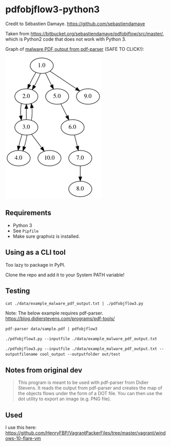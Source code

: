 # pdfobjflow3-python3

Credit to Sébastien Damaye. <https://github.com/sebastiendamaye>

Taken from <https://bitbucket.org/sebastiendamaye/pdfobjflow/src/master/>, which is Python2 code that does not work with Python 3.

Graph of [malware PDF output from pdf-parser](/data/example_malware_pdf_output.txt) (SAFE TO CLICK!):

![](img/example_malware_pdf_graph.png)

## Requirements

- Python 3
- See `Pipfile`
- Make sure graphviz is installed.

## Using as a CLI tool

Too lazy to package in PyPI.

Clone the repo and add it to your System PATH variable!

## Testing

`cat ./data/example_malware_pdf_output.txt | ./pdfobjflow3.py`
    
Note: The below example requires pdf-parser.
<https://blog.didierstevens.com/programs/pdf-tools/>
    
`pdf-parser data/sample.pdf | pdfobjflow3`
    
`./pdfobjflow3.py --inputfile ./data/example_malware_pdf_output.txt`
        

`./pdfobjflow3.py --inputfile ./data/example_malware_pdf_output.txt --outputfilename cool_output --outputfolder out/test`

## Notes from original dev

> This program is meant to be used with pdf-parser from Didier Stevens. It reads the output from pdf-parser and creates the map of the objects flows under the form of a DOT file. You can then use the dot utility to export an image (e.g. PNG file).

## Used

I use this here: <https://github.com/HenryFBP/VagrantPackerFiles/tree/master/vagrant/windows-10-flare-vm>
